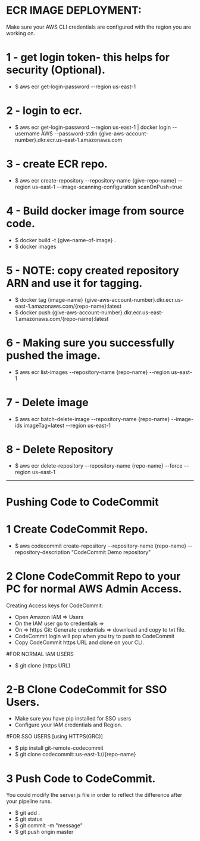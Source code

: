 # ECR IMAGE DEPLOYMENT:
Make sure your AWS CLI credentials are configured with the region you are working on.

# 1 - get login token- this helps for security (Optional).
- $ aws ecr get-login-password --region us-east-1

# 2 - login to ecr.
- $ aws ecr get-login-password --region us-east-1 | docker login --username AWS --password-stdin {give-aws-account-number}.dkr.ecr.us-east-1.amazonaws.com 

# 3 - create ECR repo.
- $ aws ecr create-repository --repository-name {give-repo-name} --region us-east-1 --image-scanning-configuration scanOnPush=true

# 4 - Build docker image from source code.
- $ docker build -t {give-name-of-image} .
- $ docker images

# 5 - NOTE: copy created repository ARN and use it for tagging.
- $ docker tag {image-name} {give-aws-account-number}.dkr.ecr.us-east-1.amazonaws.com/{repo-name}:latest
- $ docker push {give-aws-account-number}.dkr.ecr.us-east-1.amazonaws.com/{repo-name}:latest

# 6 - Making sure you successfully pushed the image.
- $ aws ecr list-images --repository-name {repo-name} --region us-east-1

# 7 - Delete image
- $ aws ecr batch-delete-image --repository-name {repo-name} --image-ids imageTag=latest --region us-east-1

# 8 - Delete Repository
- $ aws ecr delete-repository --repository-name {repo-name} --force --region us-east-1

*************************
# Pushing Code to CodeCommit

# 1 Create CodeCommit Repo.
- $ aws codecommit create-repository --repository-name {repo-name} --repository-description "CodeCommit Demo repository"

# 2 Clone CodeCommit Repo to your PC for normal AWS Admin Access.
Creating Access keys for CodeCommit:
- Open Amazon IAM => Users
- On the IAM user go to credentials =>
- On => https Git: Generate credentials => download and copy to txt file. 
- CodeCommit login will pop when you try to push to CodeCommit
- Copy CodeCommit https URL and clone on your CLI.

#FOR NORMAL IAM USERS 
- $ git clone (https URL)

# 2-B Clone CodeCommit for SSO Users.
- Make sure you have pip installed for SSO users 
- Configure your IAM credentials and Region.

#FOR SSO USERS [using HTTPS(GRC)] 
- $ pip install git-remote-codecommit 
- $ git clone codecommit::us-east-1://{repo-name} 

# 3 Push Code to CodeCommit.
You could modify the server.js file in order to reflect the difference after your pipeline runs.

- $ git add . 
- $ git status 
- $ git commit -m "message" 
- $ git push origin master 
